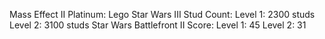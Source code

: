 Mass Effect II Platinum:
Lego Star Wars III Stud Count: Level 1: 2300 studs Level 2: 3100 studs
Star Wars Battlefront II Score: Level 1: 45 Level 2: 31